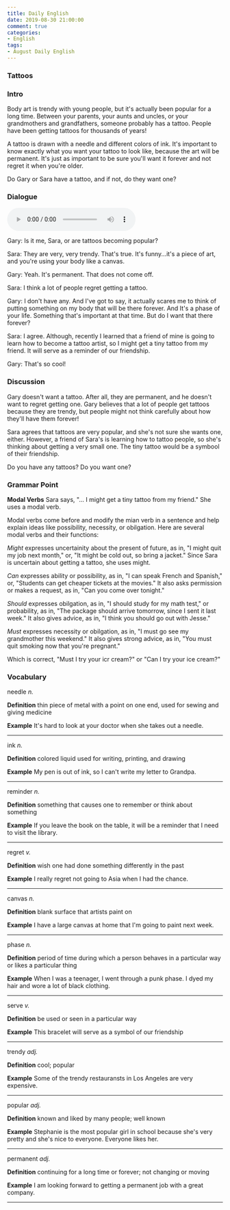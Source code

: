 ```yaml
---
title: Daily English
date: 2019-08-30 21:00:00
comment: true
categories:
- English
tags:
- August Daily English
---
```


### Tattoos

### Intro
Body art is trendy with young people,  but it's actually been popular for a long time. Between your parents, your aunts and uncles, or your grandmothers and grandfathers, someone probably has a tattoo. People have been getting tattoos for thousands of years!

A tattoo is drawn with a needle and different colors of ink. It's important to know exactly what you want your tattoo to look like, because the art will be permanent. It's just as important to be sure you'll want it forever and not regret it when you're older.

Do Gary or Sara have a tattoo, and if not, do they want one?

### Dialogue

<audio controls>
  <source src="https://audio.englishbaby.com/standard_lesson/dialog_audio/0000/0000/0006/6971_1439244551_393655.mp3" />
</audio>

Gary: Is it me, Sara, or are tattoos becoming popular?

Sara: They are very, very trendy. That's true. It's funny...it's a piece of art, and you're using your body like a canvas.

Gary: Yeah. It's permanent. That does not come off.

Sara: I think a lot of people regret getting a tattoo.

Gary: I don't have any. And I've got to say, it actually scares me to think of putting something on my body that will be there forever. And It's a phase of your life. Something that's important at that time. But do I want that there forever?

Sara: I agree. Although, recently I learned that a friend of mine is going to learn how to become a tattoo artist, so I might get a tiny tattoo from my friend. It will serve as a reminder of our friendship.

Gary: That's so cool!

### Discussion
Gary doesn't want a tattoo. After all, they are permanent, and he doesn't want to regret getting one. Gary believes that a lot of people get tattoos because they are trendy, but people might not think carefully about how they'll have them forever!

Sara agrees that tattoos are very popular, and she's not sure she wants one, either. However, a friend of Sara's is learning how to tattoo people, so she's thinking about getting a very small one. The tiny tattoo would be a symbool of their friendship.

Do you have any tattoos? Do you want one?

### Grammar Point

**Modal Verbs**
Sara says, "... I might get a tiny tattoo from my friend." She uses a modal verb.

Modal verbs come before and modify the mian verb in a sentence and help explain ideas like possibility, necessity, or obilgation. Here are several modal verbs and their functions:

*Might* expresses uncertainity about the present of future, as in, "I might quit my job next month," or, "It might be cold out, so bring a jacket." Since Sara is uncertain about getting a tattoo, she uses might.

*Can* expresses ability or possibility, as in, "I can speak French and Spanish," or, "Students can get cheaper tickets at the movies." It also asks permission or makes a request, as in, "Can you come over tonight."

*Should* expresses obilgation, as in, "I should study for my math test," or probability, as in, "The package should arrive tomorrow, since I sent it last week." It also gives advice, as in, "I think you should go out with Jesse."

*Must* expresses necessity or obilgation, as in, "I must go see my grandmother this weekend." It also gives strong advice, as in, "You must quit smoking now that you're pregnant."

Which is correct, "Must I try your icr cream?" or "Can I try your ice cream?"

### Vocabulary

needle *n.*

**Definition**
thin piece of metal with a point on one end, used for sewing and giving medicine

**Example**
It's hard to look at your doctor when she takes out a needle.

---

ink *n.*

**Definition**
colored liquid used for writing, printing, and drawing

**Example**
My pen is out of ink, so I can't write my letter to Grandpa.

---

reminder *n.*

**Definition**
something that causes one to remember or think about something

**Example**
If you leave the book on the table, it will be a reminder that I need to visit the library.

---

regret *v.*

**Definition**
wish one had done something differently in the past

**Example**
I really regret not going to Asia when I had the chance.

---

canvas *n.*

**Definition**
blank surface that artists paint on

**Example**
I have a large canvas at home that I'm going to paint next week.

---

phase *n.*

**Definition**
period of time during which a person behaves in a particular way or likes a particular thing

**Example**
When I was a teenager, I went through a punk phase. I dyed my hair and wore a lot of black clothing.

---

serve *v.*

**Definition**
be used or seen in a particular way

**Example**
This bracelet will serve as a symbol of our friendship

---

trendy *adj.*

**Definition**
cool; popular

**Example**
Some of the trendy restauransts in Los Angeles are very expensive.

---

popular *adj.*

**Definition**
known and liked by many people; well known

**Example**
Stephanie is the most popular girl in school because she's very pretty and she's nice to everyone. Everyone likes her.

---

permanent *adj.*

**Definition**
continuing for a long time or forever; not changing or moving

**Example**
I am looking forward to getting a permanent job with a great company.

---

